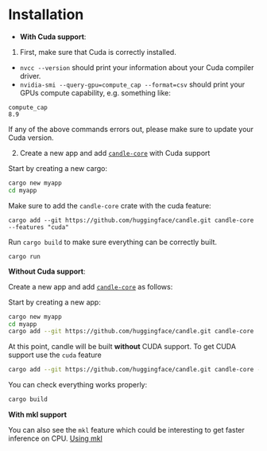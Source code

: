 # Installation

- **With Cuda support**:

1. First, make sure that Cuda is correctly installed.
- `nvcc --version` should print your information about your Cuda compiler driver.
- `nvidia-smi --query-gpu=compute_cap --format=csv` should print your GPUs compute capability, e.g. something
like:
```
compute_cap
8.9
```

If any of the above commands errors out, please make sure to update your Cuda version.

2. Create a new app and add [`candle-core`](https://github.com/huggingface/candle/tree/main/candle-core) with Cuda support

Start by creating a new cargo:

```bash
cargo new myapp
cd myapp
```

Make sure to add the `candle-core` crate with the cuda feature:

```
cargo add --git https://github.com/huggingface/candle.git candle-core --features "cuda"
```

Run `cargo build` to make sure everything can be correctly built.

```
cargo run
```

**Without Cuda support**:

Create a new app and add [`candle-core`](https://github.com/huggingface/candle/tree/main/candle-core) as follows:


Start by creating a new app:

```bash
cargo new myapp
cd myapp
cargo add --git https://github.com/huggingface/candle.git candle-core
```

At this point, candle will be built **without** CUDA support.
To get CUDA support use the `cuda` feature
```bash
cargo add --git https://github.com/huggingface/candle.git candle-core --features cuda
```

You can check everything works properly:

```bash
cargo build
```

**With mkl support**

You can also see the `mkl` feature which could be interesting to get faster inference on CPU. [Using mkl](./advanced/mkl.md)
